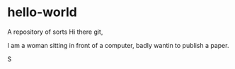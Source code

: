 # hello-world
A repository of sorts
Hi there git,

I am a woman sitting in front of a computer, badly wantin to publish a paper.

S
